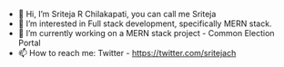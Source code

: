 - 👋 Hi, I’m Sriteja R Chilakapati, you can call me Sriteja
- 👀 I’m interested in Full stack development, specifically MERN stack.
- 🌱 I’m currently working on a MERN stack project - Common Election Portal
- 📫 How to reach me: Twitter - https://twitter.com/sritejach
